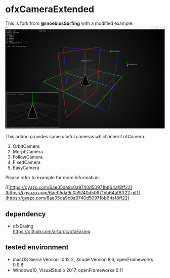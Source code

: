 # ofxCameraExtended

This is fork from **@moebiusSurfing** with a modified example:  
![image](capture.PNG?raw=true "image")  

This addon provides some useful cameras which inherit ofCamera.  
1. OrbitCamera  
2. MorphCamera  
3. FollowCamera  
4. FixedCamera  
5. EasyCamera  

Please refer to example for more information.  

[![https://gyazo.com/6ae05da9c0a9740d50971bb64af8ff22](https://i.gyazo.com/6ae05da9c0a9740d50971bb64af8ff22.gif)](https://gyazo.com/6ae05da9c0a9740d50971bb64af8ff22)

## dependency
- ofxEasing  
https://github.com/arturoc/ofxEasing

## tested environment
- macOS Sierra Version 10.12.2, Xcode Version 8.3, openFrameworks 0.9.8
- Windows10, VisualStudio 2017, openFrameworks 0.11

